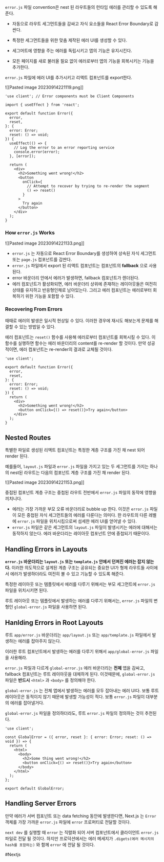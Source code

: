 `error.js` 파일 convention은 nest 된 라우트들의 런타임 에러를 관리할 수 있도록 해준다.

- 자동으로 라우트 세그먼트들을 감싸고 자식 요소들을 React Error Boundary로 감싼다.
    
- 특정한 세그먼트들을 위한 맞춤 제작된 에러 UI를 생성할 수 있다.
    
- 세그머트에 영향을 주는 에러를 독립시키고 앱의 기능은 유지시킨다.
    
- 모든 페이지를 새로 불러올 필요 없이 에러로부터 앱의 기능을 회복시키는 기능을 추가한다.
    
`error.js` 파일에 에러 UI를 추가시키고 리액트 컴포넌트를 export한다.

![[Pasted image 20230914221119.png]]

```tsx
'use client'; // Error components must be Client Components
 
import { useEffect } from 'react';
 
export default function Error({
  error,
  reset,
}: {
  error: Error;
  reset: () => void;
}) {
  useEffect(() => {
    // Log the error to an error reporting service
    console.error(error);
  }, [error]);
 
  return (
    <div>
      <h2>Something went wrong!</h2>
      <button
        onClick={
          // Attempt to recover by trying to re-render the segment
          () => reset()
        }
      >
        Try again
      </button>
    </div>
  );
}
```

### How `error.js` Works

![[Pasted image 20230914221133.png]]

- `error.js` 는 자동으로 React Error Boundary를 생성하여 상속된 자식 세그먼트 또는 `page.js` 컴포넌트를 감싼다.
- `error.js` 파일에서 export 된 리액트 컴포넌트는 컴포넌트의 **fallback** 으로 사용된다.
- error 바운더리 안에서 에러가 발생하면, fallback 컴포넌트가 렌더된다.
- 에러 컴포넌트가 활성화되면, 에러 바운더리 상위에 존재하는 레이아웃들은 여전히 상태를 유지하고 반응형인채로 남아있는다. 그리고 에러 컴포넌트는 에러로부터 회복하기 위한 기능을 포함할 수 있다.

### Recovering From Errors
때때로 에러의 발생은 일시적 현상일 수 있다. 이러한 경우에 재시도 해보는게 문제를 해결할 수 있는 방법일 수 있다.

에러 컴포넌트는 `reset()` 함수를 사용해 에러로부터 컴포넌트를 회복시킬 수 있다. 이 함수를 실행하면 함수는 에러 바운더리의 content를 re-render 할 것이다. 만약 성공적이면, 에러 컴포넌트는 re-render의 결과로 교체될 것이다.

```tsx
'use client';
 
export default function Error({
  error,
  reset,
}: {
  error: Error;
  reset: () => void;
}) {
  return (
    <div>
      <h2>Something went wrong!</h2>
      <button onClick={() => reset()}>Try again</button>
    </div>
  );
}
```

## Nested Routes

특별한 파일로 생성된 리액트 컴포넌트는 특정한 계층 구조를 가진 채 nest 되어 render 된다.

예를들어, `layout.js` 파일과 `error.js` 파일을 가지고 있는 두 세그먼트를 가지는 하나의 nest된 라우트는 다음의 컴포넌트 계층 구조를 가진 채 render 된다.

![[Pasted image 20230914221153.png]]

중접된 컴포넌트 계층 구조는 중첩된 라우트 전반에서 `error.js` 파일의 동작에 영향을 끼치니다.

- 에러는 가장 가까운 부모 오류 바운더리로 bubble up 한다. 이것은 `error.js` 파일이 모든 중첩된 자식 세그먼트들의 에러를 다룬다는 의미다. 한 라우트의 다른 레벨에 `error.js` 파일을 위치시킴으로써 섬세한 에러 UI를 얻어낼 수 있다.
- `error.js` 파일은 같은 세그먼트의 `layout.js` 파일이 발생시키는 에러에 대해서는 동작하지 않는다. 에러 바운더리는 레이아웃 컴포넌트 안에 중첩되기 때문이다.

## Handling Errors in Layouts
**`error.js` 바운더리는 `layout.js` 또는 `template.js` 안에서 던져진 에러는 잡지 않는다.** 이러한 의도적으로 설계된 계층 구조는 공유되는 중요한 UI가 형제 라우트들 사이에서 에러가 발생하더라도 여전히 볼 수 있고 기능할 수 있도록 해준다.

특정한 레이아웃 또는 템플릿에서 에러를 다루기 위해서는 부모 세그먼트에 `error.js` 파일을 위치시키면 된다.

루트 레이아웃 또는 템플릿에서 발생하는 에러를 다루기 위해서는, `error.js` 파일의 변형인 `global-error.js` 파일을 사용하면 된다.

## Hanlding Errors in Root Layouts

루트 `app/error.js` 바운더리는 `app/layout.js` 또는 `app/template.js` 파일에서 발생하는 에러를 잡아주지 않는다.

이러한 루트 컴포넌트에서 발생하는 에러를 다루기 위해서 `app/global-error.js` 파일을 사용해라.

`error.js` 파일과 다르게 `global-error.js` 에러 바운더리는 **전체** 앱을 감싸고, fallback 컴포넌트는 루트 레이아웃을 대체하게 된다. 이것때문에, `global-error.js` 파일은 **반드시** `<html>` 과 `<body>` 를 정의해야 한다.

`global-error.js` 는 전체 앱에서 발생하는 에러를 모두 잡아내는 에러 UI다. 보통 루트 레이아웃은 동적이지 않기 때문에 발생할 가능성이 적다. 보통 `error.js` 파일이 대부분의 에러를 잡아낼거다.

`global-error.js` 파일을 정의하더라도, 루트 `error.js` 파일의 정의하는 것이 추천된다.

```tsx
'use client';

const GlobalError = ({ error, reset }: { error: Error; reset: () => void }) => {
  return (
    <html>
      <body>
        <h2>Some thing went wrong!</h2>
        <button onClick={() => reset()}>Try again</button>
      </body>
    </html>
  );
};

export default GlobalError;
```

## Handling Server Errors
만약 에러가 서버 컴포넌트 또는 data fetching 동안에 발생한다면, Next.js 는 `Error` 객체를 가장 가까운 `error.js` 파일에 `error` 프로퍼티로 전달할 것이다.

`next dev` 를 실행할 때 `error` 는 직렬화 되어 서버 컴포넌트에서 클라이언트 `error.js` 파일로 전달 될 것이다. 하지만 프로덕션에서는 에러 메세지가 `.digets(에러 메시지의 hash를 포함하는)` 와 함께 `error` 에 전달 될 것이다.

#Nextjs 